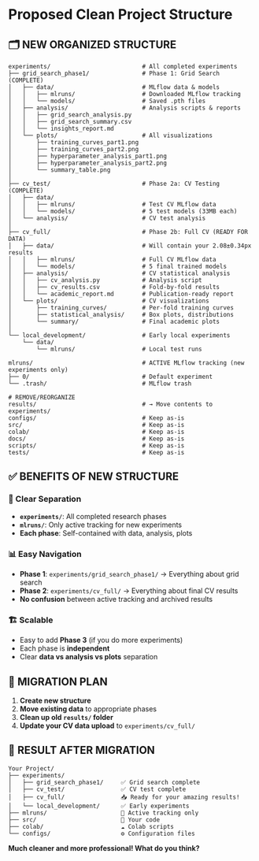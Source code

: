 # Proposed Clean Project Structure

## 🗂️ **NEW ORGANIZED STRUCTURE**

```
experiments/                          # All completed experiments
├── grid_search_phase1/               # Phase 1: Grid Search (COMPLETE)
│   ├── data/                         # MLflow data & models
│   │   ├── mlruns/                   # Downloaded MLflow tracking
│   │   └── models/                   # Saved .pth files
│   ├── analysis/                     # Analysis scripts & reports
│   │   ├── grid_search_analysis.py
│   │   ├── grid_search_summary.csv
│   │   └── insights_report.md
│   └── plots/                        # All visualizations
│       ├── training_curves_part1.png
│       ├── training_curves_part2.png
│       ├── hyperparameter_analysis_part1.png
│       ├── hyperparameter_analysis_part2.png
│       └── summary_table.png
│
├── cv_test/                          # Phase 2a: CV Testing (COMPLETE)
│   ├── data/
│   │   ├── mlruns/                   # Test CV MLflow data
│   │   └── models/                   # 5 test models (33MB each)
│   └── analysis/                     # CV test analysis
│
├── cv_full/                          # Phase 2b: Full CV (READY FOR DATA)
│   ├── data/                         # Will contain your 2.08±0.34px results
│   │   ├── mlruns/                   # Full CV MLflow data
│   │   └── models/                   # 5 final trained models
│   ├── analysis/                     # CV statistical analysis
│   │   ├── cv_analysis.py            # Analysis script
│   │   ├── cv_results.csv            # Fold-by-fold results
│   │   └── academic_report.md        # Publication-ready report
│   └── plots/                        # CV visualizations
│       ├── training_curves/          # Per-fold training curves
│       ├── statistical_analysis/     # Box plots, distributions
│       └── summary/                  # Final academic plots
│
└── local_development/                # Early local experiments
    └── data/
        └── mlruns/                   # Local test runs

mlruns/                               # ACTIVE MLflow tracking (new experiments only)
├── 0/                                # Default experiment
└── .trash/                           # MLflow trash

# REMOVE/REORGANIZE
results/                              # → Move contents to experiments/
configs/                              # Keep as-is
src/                                  # Keep as-is
colab/                                # Keep as-is
docs/                                 # Keep as-is
scripts/                              # Keep as-is
tests/                                # Keep as-is
```

## ✅ **BENEFITS OF NEW STRUCTURE**

### **🎯 Clear Separation**
- **`experiments/`**: All completed research phases
- **`mlruns/`**: Only active tracking for new experiments
- **Each phase**: Self-contained with data, analysis, plots

### **📊 Easy Navigation**
- **Phase 1**: `experiments/grid_search_phase1/` → Everything about grid search
- **Phase 2**: `experiments/cv_full/` → Everything about final CV results
- **No confusion** between active tracking and archived results

### **🏗️ Scalable**
- Easy to add **Phase 3** (if you do more experiments)
- Each phase is **independent**
- Clear **data vs analysis vs plots** separation

## 🚀 **MIGRATION PLAN**

1. **Create new structure**
2. **Move existing data** to appropriate phases
3. **Clean up old `results/` folder**
4. **Update your CV data upload** to `experiments/cv_full/`

## 📁 **RESULT AFTER MIGRATION**

```
Your Project/
├── experiments/
│   ├── grid_search_phase1/     ✅ Grid search complete
│   ├── cv_test/                ✅ CV test complete  
│   ├── cv_full/                📥 Ready for your amazing results!
│   └── local_development/      ✅ Early experiments
├── mlruns/                     🔄 Active tracking only
├── src/                        📝 Your code
├── colab/                      ☁️ Colab scripts
└── configs/                    ⚙️ Configuration files
```

**Much cleaner and more professional! What do you think?** 